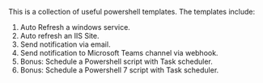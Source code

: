 This is a collection of useful powershell templates.
The templates include:

1) Auto Refresh a windows service.
2) Auto refresh an IIS Site.
3) Send notification via email.
4) Send notification to Microsoft Teams channel via webhook.
5) Bonus: Schedule a Powershell script with Task scheduler.
6) Bonus: Schedule a Powershell 7 script with Task scheduler.
